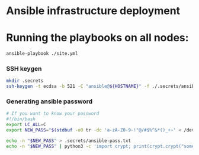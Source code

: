 # Ansible infrastructure deployment

# Running the playbooks on all nodes:
```bash
ansible-playbook ./site.yml
```

### SSH keygen
```bash
mkdir .secrets
ssh-keygen -t ecdsa -b 521 -C "ansible@${HOSTNAME}" -f ./.secrets/ansible_key -P ''
```

### Generating ansible password
```bash
# If you want to know your password
#!/bin/bash
export LC_ALL=C
export NEW_PASS="$(stdbuf -o0 tr -dc 'a-zA-Z0-9-!"@/#$%^&*()_+~' < /dev/random | head -c "$((20 + RANDOM % 100))")"

echo -n "$NEW_PASS" > .secrets/ansible-pass.txt
echo -n "$NEW_PASS" | python3 -c 'import crypt; print(crypt.crypt("somesecret", crypt.mksalt(crypt.METHOD_SHA512)))' > .secrets/ansible-pass.crypt
```

